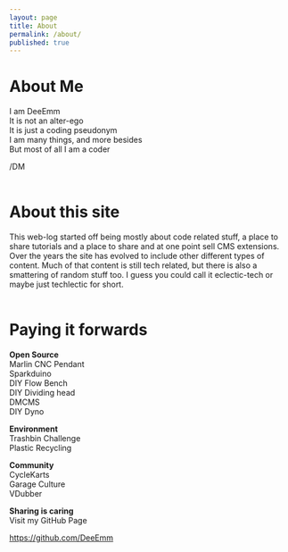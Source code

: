 ```yaml
---
layout: page
title: About
permalink: /about/
published: true
---
```


# About Me



I am DeeEmm  
It is not an alter-ego  
It is just a coding pseudonym  
I am many things, and more besides   
But most of all I am a coder  

/DM  
<BR>
# About this site

  
  
This web-log started off being mostly about code related stuff, a place to share tutorials and a place to share and at one point sell CMS extensions. Over the years the site has evolved to include other different types of content. Much of that content is still tech related, but there is also a smattering of random stuff too. I guess you could call it eclectic-tech or maybe just techlectic for short.
<BR><BR>



# Paying it forwards

  
  

**Open Source**  
Marlin CNC Pendant  
Sparkduino  
DIY Flow Bench   
DIY Dividing head  
DMCMS  
DIY Dyno  


**Environment**  
Trashbin Challenge  
Plastic Recycling  


**Community**  
CycleKarts  
Garage Culture  
VDubber  


**Sharing is caring**  
Visit my GitHub Page


<a href="https://github.com/DeeEmm">https://github.com/DeeEmm</a>
